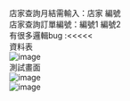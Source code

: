 店家查詢月結需輸入：店家 編號<br>
店家查詢訂單編號：編號1 編號2<br>
有很多邏輯bug :<<<<< <br>
資料表<br>
![image](https://github.com/hsuan619/searchingLinebot/assets/100425158/3661ecd7-bc5e-43c6-b76f-8cbf9a4454b6)<br>
測試畫面<br>
![image](https://github.com/hsuan619/searchingLinebot/assets/100425158/6210d1b8-4ab0-4d74-b2b1-6baa6298cba6)<br>
![image](https://github.com/hsuan619/searchingLinebot/assets/100425158/0f7a4521-8f4b-413c-9e31-0b463a907e0a)
